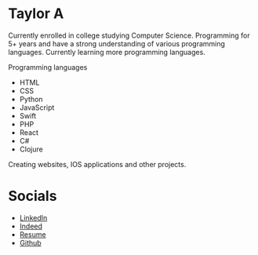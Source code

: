 # Taylor A

Currently enrolled in college studying Computer Science. Programming for 5+ years and have a strong understanding of various programming languages. Currently learning more programming languages. 

Programming languages  
- HTML
- CSS
- Python
- JavaScript
- Swift
- PHP
- React
- C#
- Clojure

Creating websites, IOS applications and other projects. 

# Socials 
- [LinkedIn](https://www.linkedin.com/in/taylor-atkin-2a3b62222/)
- [Indeed](https://profile.indeed.com/?hl=en_US&co=US&from=gnav-homepage)
- [Resume](https://github.com/tja58/tja58/blob/main/Resume.pdf)
- [Github](https://github.com/tja58)
